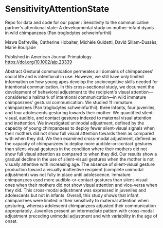 # SensitivityAttentionState
Repo for data and code for our paper : Sensitivity to the communicative partner's attentional state: A developmental study on mother–infant dyads in wild chimpanzees (Pan troglodytes schweinfurthii)

Mawa Dafreville, Catherine Hobaiter, Michèle Guidetti, David Sillam-Dussès, Marie Bourjade

Published in American Journal Primatology https://doi.org/10.1002/ajp.23339


Abstract
Gestural communication permeates all domains of chimpanzees' social life and is intentional in use. However, we still have only limited information on how young apes develop the sociocognitive skills needed for intentional communication. In this cross-sectional study, we document the development of behavioral adjustment to the recipient's visual attention—considered a hallmark of intentional communication—in wild immature chimpanzees' gestural communication. We studied 11 immature chimpanzees (Pan troglodytes schweinfurthii): three infants, four juveniles, and four adolescents gesturing towards their mother. We quantified silent-visual, audible, and contact gestures indexed to maternal visual attention and inattention. We investigated unimodal adjustment, defined by the capacity of young chimpanzees to deploy fewer silent-visual signals when their mothers did not show full visual attention towards them as compared with when they did. We then examined cross-modal adjustment, defined as the capacity of chimpanzees to deploy more audible-or-contact gestures than silent-visual gestures in the condition where their mothers did not show full visual attention as compared to when they did. Our results show a gradual decline in the use of silent-visual gestures when the mother is not visually attentive with increasing age. The absence of silent-visual gesture production toward a visually inattentive recipient (complete unimodal adjustment) was not fully in place until adolescence. Immature chimpanzees used more audible-or-contact gestures than silent-visual ones when their mothers did not show visual attention and vice-versa when they did. This cross-modal adjustment was expressed in juveniles and adolescents but not in infants. Overall, this study shows that infant chimpanzees were limited in their sensitivity to maternal attention when gesturing, whereas adolescent chimpanzees adjusted their communication appropriately. Juveniles present an intermediate pattern with cross-modal adjustment preceding unimodal adjustment and with variability in the age of onset.

